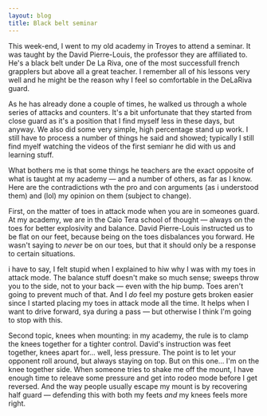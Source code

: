 ```yaml
---
layout: blog
title: Black belt seminar
---
```

This week-end, I went to my old academy in Troyes to attend a seminar. It was taught by the David Pierre-Louis, the professor they are affiliated to. He's a black belt under De La Riva, one of the most successfull french grapplers but above all a great teacher. I remember all of his lessons very well and he might be the reason why I feel so comfortable in the DeLaRiva guard.

As he has already done a couple of times, he walked us through a whole series of attacks and counters. It's a bit unfortunate that they started from close guard as it's a position that I find myself less in these days, but anyway. We also did some very simple, high percentage stand up work. I still have to process a number of things he said and showed; typically I still find myelf watching the videos of the first semianr he did with us and learning stuff.

What bothers me is that some things he teachers are the exact opposite of what is taught at my academy — and a number of others, as far as I know. Here are the contradictions wth the pro and con arguments (as i understood them) and (lol) my opinion on them (subject to change).

First, on the matter of toes in attack mode when you are in someones guard. At my academy, we are in the Caio Tera school of thought — always on the toes for better explosivity and balance. David Pierre-Louis instructed us to be flat on our feet, because being on the toes disbalances you forward. He wasn't saying to *never* be on our toes, but that it should only be a response to certain situations.

i have to say, I felt stupid when I explained to hiw why I was with my toes in attack mode. The balance stuff doesn't make so much sense; sweeps throw you to the side, not to your back — even with the hip bump. Toes aren't going to prevent much of that. And I *do* feel my posture gets broken easier since I started placing my toes in attack mode all the time. It helps when I want to drive forward, sya during a pass — but otherwise I think I'm going to stop with this.

Second topic, knees when mounting: in my academy, the rule is to clamp the knees together for a tighter control. David's instruction was feet together, knees apart for… well, less pressure. The point is to let your opponent roll around, but always staying on top. But on this one… I'm on the knee together side. When someone tries to shake me off the mount, I have enough time to releave some pressure and get into rodeo mode before I get reversed. And the way people usually escape my mount is by recovering half guard — defending this with both my feets *and* my knees feels more right.